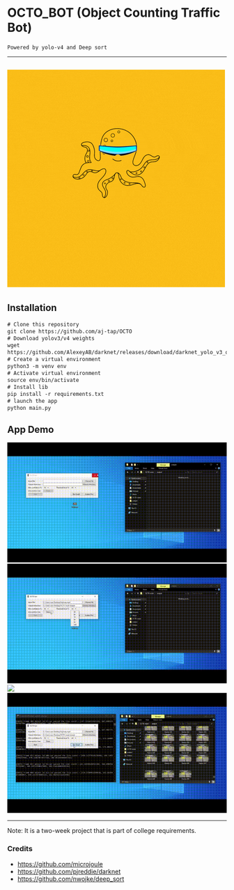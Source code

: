 # OCTO_BOT (Object Counting Traffic Bot)
``Powered by yolo-v4 and Deep sort``


---
![](https://github.com/aj-tap/OCTO/blob/main/assets/octo.gif)
---
## Installation
```
# Clone this repository 
git clone https://github.com/aj-tap/OCTO
# Download yolov3/v4 weights 
wget https://github.com/AlexeyAB/darknet/releases/download/darknet_yolo_v3_optimal/yolov4.weights
# Create a virtual environment 
python3 -m venv env 
# Activate virtual environment 
source env/bin/activate
# Install lib 
pip install -r requirements.txt
# launch the app 
python main.py 
```
## App Demo 
![](https://github.com/aj-tap/OCTO/blob/main/assets/1.gif)
![](https://github.com/aj-tap/OCTO/blob/main/assets/2.gif)
![](https://github.com/aj-tap/OCTO/blob/main/assets/3.gif)
![](https://github.com/aj-tap/OCTO/blob/main/assets/4.gif)

---

Note: It is a two-week project that is part of college requirements.

### Credits 
* https://github.com/microjoule 
* https://github.com/pjreddie/darknet
* https://github.com/nwojke/deep_sort
